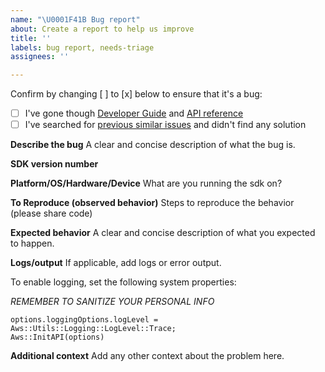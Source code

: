 ```yaml
---
name: "\U0001F41B Bug report"
about: Create a report to help us improve
title: ''
labels: bug report, needs-triage
assignees: ''

---
```


Confirm by changing [ ] to [x] below to ensure that it's a bug:
- [ ] I've gone though [Developer Guide](https://docs.aws.amazon.com/sdk-for-cpp/v1/developer-guide/welcome.html) and [API reference](http://sdk.amazonaws.com/cpp/api/LATEST/index.html)
- [ ] I've searched for [previous similar issues](https://github.com/aws/aws-sdk-cpp/issues) and didn't find any solution
  
**Describe the bug**
A clear and concise description of what the bug is.

**SDK version number**

**Platform/OS/Hardware/Device**
What are you running the sdk on?

**To Reproduce (observed behavior)**
Steps to reproduce the behavior (please share code)

**Expected behavior**
A clear and concise description of what you expected to happen.

**Logs/output**
If applicable, add logs or error output.

To enable logging, set the following system properties:

*REMEMBER TO SANITIZE YOUR PERSONAL INFO*

```
options.loggingOptions.logLevel = Aws::Utils::Logging::LogLevel::Trace;
Aws::InitAPI(options)
```

**Additional context**
Add any other context about the problem here.

